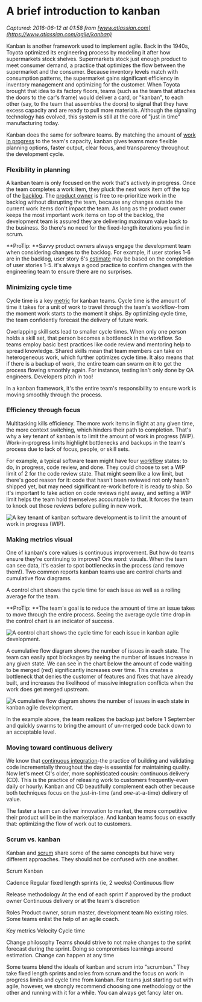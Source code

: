# A brief introduction to kanban

_Captured: 2016-06-12 at 01:58 from [www.atlassian.com](https://www.atlassian.com/agile/kanban)_

Kanban is another framework used to implement agile. Back in the 1940s, Toyota optimized its engineering process by modeling it after how supermarkets stock shelves. Supermarkets stock just enough product to meet consumer demand, a practice that optimizes the flow between the supermarket and the consumer. Because inventory levels match with consumption patterns, the supermarket gains significant efficiency in inventory management and optimizing for the customer. When Toyota brought that idea to its factory floors, teams (such as the team that attaches the doors to the car's frame) would deliver a card, or "kanban", to each other (say, to the team that assembles the doors) to signal that they have excess capacity and are ready to pull more materials. Although the signaling technology has evolved, this system is still at the core of "just in time" manufacturing today.

Kanban does the same for software teams. By matching the amount of [work in progress](https://www.atlassian.com/agile/wip-limits) to the team's capacity, kanban gives teams more flexible planning options, faster output, clear focus, and transparency throughout the development cycle.

### Flexibility in planning 

A kanban team is only focused on the work that's actively in progress. Once the team completes a work item, they pluck the next work item off the top of the [backlog](https://www.atlassian.com/agile/backlogs). The [product owner](https://www.atlassian.com/agile/product-management) is free to re-prioritize work in the backlog without disrupting the team, because any changes outside the current work items don't impact the team. As long as the product owner keeps the most important work items on top of the backlog, the development team is assured they are delivering maximum value back to the business. So there's no need for the fixed-length iterations you find in scrum.

**ProTip: **Savvy product owners always engage the development team when considering changes to the backlog. For example, if user stories 1-6 are in the backlog, user story 6's [estimate](https://www.atlassian.com/agile/estimation) may be based on the completion of user stories 1-5. it's always a good practice to confirm changes with the engineering team to ensure there are no surprises.

### Minimizing cycle time

Cycle time is a key [metric](https://www.atlassian.com/agile/metrics) for kanban teams. Cycle time is the amount of time it takes for a unit of work to travel through the team's workflow-from the moment work starts to the moment it ships. By optimizing cycle time, the team confidently forecast the delivery of future work.

Overlapping skill sets lead to smaller cycle times. When only one person holds a skill set, that person becomes a bottleneck in the workflow. So teams employ basic best practices like code review and mentoring help to spread knowledge. Shared skills mean that team members can take on heterogeneous work, which further optimizes cycle time. It also means that if there is a backup of work, the entire team can swarm on it to get the process flowing smoothly again. For instance, testing isn't only done by QA engineers. Developers pitch in too!

In a kanban framework, it's the entire team's responsibility to ensure work is moving smoothly through the process.

### Efficiency through focus

Multitasking kills efficiency. The more work items in flight at any given time, the more context switching, which hinders their path to completion. That's why a key tenant of kanban is to limit the amount of work in progress (WIP). Work-in-progress limits highlight bottlenecks and backups in the team's process due to lack of focus, people, or skill sets.

For example, a typical software team might have four [workflow](https://www.atlassian.com/agile/workflow) states: to do, in progress, code review, and done. They could choose to set a WIP limit of 2 for the code review state. That might seem like a low limit, but there's good reason for it: code that hasn't been reviewed not only hasn't shipped yet, but may need significant re-work before it is ready to ship. So it's important to take action on code reviews right away, and setting a WIP limit helps the team hold themselves accountable to that. It forces the team to knock out those reviews before pulling in new work.

![A key tenant of kanban software development is to limit the amount of work in progress \(WIP\).](https://www.atlassian.com/wac/agile/kanban/sectionWrap/00/column/00/moreContent/03/imageBinary/agile_kanban_board.png)

### Making metrics visual

One of kanban's core values is continuous improvement. But how do teams ensure they're continuing to improve? One word: visuals. When the team can see data, it's easier to spot bottlenecks in the process (and remove them!). Two common reports kanban teams use are control charts and cumulative flow diagrams.

A control chart shows the cycle time for each issue as well as a rolling average for the team.

**ProTip: **The team's goal is to reduce the amount of time an issue takes to move through the entire process. Seeing the average cycle time drop in the control chart is an indicator of success.

![A control chart shows the cycle time for each issue in kanban agile development. ](https://www.atlassian.com/wac/agile/kanban/sectionWrap/00/column/00/moreContent/06/imageBinary/agile_control_chart.svg)

A cumulative flow diagram shows the number of issues in each state. The team can easily spot blockages by seeing the number of issues increase in any given state. We can see in the chart below the amount of code waiting to be merged (red) significantly increases over time. This creates a bottleneck that denies the customer of features and fixes that have already built, and increases the likelihood of massive integration conflicts when the work does get merged upstream.

![A cumulative flow diagram shows the number of issues in each state in kanban agile development. ](https://www.atlassian.com/wac/agile/kanban/sectionWrap/00/column/00/moreContent/08/imageBinary/cumulative_flow_diagram.svg)

In the example above, the team realizes the backup just before 1 September and quickly swarms to bring the amount of un-merged code back down to an acceptable level.

### Moving toward continuous delivery

We know that [continuous integration](https://www.atlassian.com/agile/continuous-integration)-the practice of building and validating code incrementally throughout the day-is essential for maintaining quality. Now let's meet CI's older, more sophisticated cousin: continuous delivery (CD). This is the practice of releasing work to customers frequently-even daily or hourly. Kanban and CD beautifully complement each other because both techniques focus on the just-in-time (and _one_-at-a-time) delivery of value.

The faster a team can deliver innovation to market, the more competitive their product will be in the marketplace. And kanban teams focus on exactly that: optimizing the flow of work out to customers.

### Scrum vs. kanban

Kanban and [scrum](https://www.atlassian.com/agile/scrum) share some of the same concepts but have very different approaches. They should not be confused with one another.

Scrum Kanban

Cadence
Regular fixed length sprints (ie, 2 weeks)
Continuous flow

Release methodology
At the end of each sprint if approved by the product owner
Continuous delivery or at the team's discretion

Roles
Product owner, scrum master, development team
No existing roles. Some teams enlist the help of an agile coach.

Key metrics
Velocity
Cycle time

Change philosophy
Teams should strive to not make changes to the sprint forecast during the sprint. Doing so compromises learnings around estimation.
Change can happen at any time

Some teams blend the ideals of kanban and scrum into "scrumban." They take fixed length sprints and roles from scrum and the focus on work in progress limits and cycle time from kanban. For teams just starting out with agile, however, we strongly recommend choosing one methodology or the other and running with it for a while. You can always get fancy later on.
